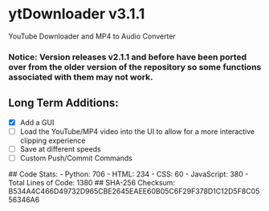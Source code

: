 # ytDownloader v3.1.1
YouTube Downloader and MP4 to Audio Converter
### Notice: Version releases v2.1.1 and before have been ported over from the older version of the repository so some functions associated with them may not work. 
## Long Term Additions:
- [x] Add a GUI
- [ ] Load the YouTube/MP4 video into the UI to allow for a more interactive clipping experience
- [ ] Save at different speeds
- [ ] Custom Push/Commit Commands
<Lines of Code>
## Code Stats:
- Python: 706
- HTML: 234
- CSS: 60
- JavaScript: 380
- Total Lines of Code: 1380
<Lines of Code/>
## SHA-256 Checksum:
B534A4C466D49732D965CBE2645EAEE60B05C6F29F378D1C12D5F8C0556346A6
